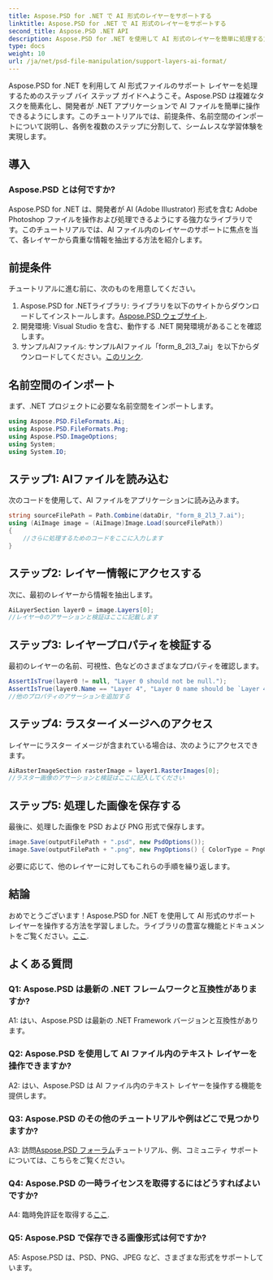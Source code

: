 ```yaml
---
title: Aspose.PSD for .NET で AI 形式のレイヤーをサポートする
linktitle: Aspose.PSD for .NET で AI 形式のレイヤーをサポートする
second_title: Aspose.PSD .NET API
description: Aspose.PSD for .NET を使用して AI 形式のレイヤーを簡単に処理する方法を学びます。シームレスな統合と操作については、ステップバイステップのガイドに従ってください。
type: docs
weight: 10
url: /ja/net/psd-file-manipulation/support-layers-ai-format/
---
```

Aspose.PSD for .NET を利用して AI 形式ファイルのサポート レイヤーを処理するためのステップ バイ ステップ ガイドへようこそ。Aspose.PSD は複雑なタスクを簡素化し、開発者が .NET アプリケーションで AI ファイルを簡単に操作できるようにします。このチュートリアルでは、前提条件、名前空間のインポートについて説明し、各例を複数のステップに分割して、シームレスな学習体験を実現します。
## 導入
### Aspose.PSD とは何ですか?
Aspose.PSD for .NET は、開発者が AI (Adobe Illustrator) 形式を含む Adobe Photoshop ファイルを操作および処理できるようにする強力なライブラリです。このチュートリアルでは、AI ファイル内のレイヤーのサポートに焦点を当て、各レイヤーから貴重な情報を抽出する方法を紹介します。
## 前提条件
チュートリアルに進む前に、次のものを用意してください。
1.  Aspose.PSD for .NETライブラリ: ライブラリを以下のサイトからダウンロードしてインストールします。[Aspose.PSD ウェブサイト](https://releases.aspose.com/psd/net/).
2. 開発環境: Visual Studio を含む、動作する .NET 開発環境があることを確認します。
3. サンプルAIファイル: サンプルAIファイル「form_8_2l3_7.ai」を以下からダウンロードしてください。[このリンク](Your-Download-Link).
## 名前空間のインポート
まず、.NET プロジェクトに必要な名前空間をインポートします。
```csharp
using Aspose.PSD.FileFormats.Ai;
using Aspose.PSD.FileFormats.Png;
using Aspose.PSD.ImageOptions;
using System;
using System.IO;
```
## ステップ1: AIファイルを読み込む
次のコードを使用して、AI ファイルをアプリケーションに読み込みます。
```csharp
string sourceFilePath = Path.Combine(dataDir, "form_8_2l3_7.ai");
using (AiImage image = (AiImage)Image.Load(sourceFilePath))
{
    //さらに処理するためのコードをここに入力します
}
```
## ステップ2: レイヤー情報にアクセスする
次に、最初のレイヤーから情報を抽出します。
```csharp
AiLayerSection layer0 = image.Layers[0];
//レイヤー0のアサーションと検証はここに記載します
```
## ステップ3: レイヤープロパティを検証する
最初のレイヤーの名前、可視性、色などのさまざまなプロパティを確認します。
```csharp
AssertIsTrue(layer0 != null, "Layer 0 should not be null.");
AssertIsTrue(layer0.Name == "Layer 4", "Layer 0 name should be `Layer 4`");
//他のプロパティのアサーションを追加する
```
## ステップ4: ラスターイメージへのアクセス
レイヤーにラスター イメージが含まれている場合は、次のようにアクセスできます。
```csharp
AiRasterImageSection rasterImage = layer1.RasterImages[0];
//ラスター画像のアサーションと検証はここに記入してください
```
## ステップ5: 処理した画像を保存する
最後に、処理した画像を PSD および PNG 形式で保存します。
```csharp
image.Save(outputFilePath + ".psd", new PsdOptions());
image.Save(outputFilePath + ".png", new PngOptions() { ColorType = PngColorType.TruecolorWithAlpha });
```
必要に応じて、他のレイヤーに対してもこれらの手順を繰り返します。
## 結論

おめでとうございます！Aspose.PSD for .NET を使用して AI 形式のサポート レイヤーを操作する方法を学習しました。ライブラリの豊富な機能とドキュメントをご覧ください。[ここ](https://reference.aspose.com/psd/net/).

## よくある質問

### Q1: Aspose.PSD は最新の .NET フレームワークと互換性がありますか?

A1: はい、Aspose.PSD は最新の .NET Framework バージョンと互換性があります。

### Q2: Aspose.PSD を使用して AI ファイル内のテキスト レイヤーを操作できますか?

A2: はい、Aspose.PSD は AI ファイル内のテキスト レイヤーを操作する機能を提供します。

### Q3: Aspose.PSD のその他のチュートリアルや例はどこで見つかりますか?

 A3: 訪問[Aspose.PSD フォーラム](https://forum.aspose.com/c/psd/34)チュートリアル、例、コミュニティ サポートについては、こちらをご覧ください。

### Q4: Aspose.PSD の一時ライセンスを取得するにはどうすればよいですか?

 A4: 臨時免許証を取得する[ここ](https://purchase.aspose.com/temporary-license/).

### Q5: Aspose.PSD で保存できる画像形式は何ですか?

A5: Aspose.PSD は、PSD、PNG、JPEG など、さまざまな形式をサポートしています。